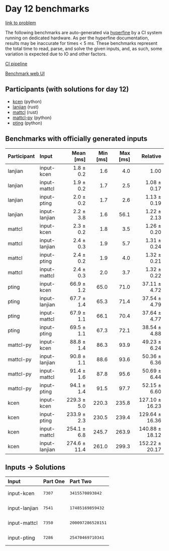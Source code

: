 # Day 12 benchmarks

[link to problem](https://adventofcode.com/2023/day/12)

The following benchmarks are auto-generated via
[hyperfine](https://github.com/sharkdp/hyperfine) by a CI system running on
dedicated hardware. As per the hyperfine documentation, results may be
inaccurate for times < 5 ms. These benchmarks represent the total time to read,
parse, and solve the given inputs, and, as such, some variation is expected due
to IO and other factors.

[CI pipeline](http://ci.papercode.net:8080/teams/main/pipelines/aoc2023)

[Benchmark web UI](https://aoc.ancalagon.black)


## Participants (with solutions for day 12)

- [kcen](https://github.com/kcen/aoc2023) (python)
- [lanjian](https://github.com/lanjian/aoc-2023) (rust)
- [mattcl](https://github.com/mattcl/aoc2023) (rust)
- [mattcl-py](https://github.com/mattcl/aoc2023-py) (python)
- [pting](https://github.com/pting/aoc2023) (python)


## Benchmarks with officially generated inputs

| Participant | Input | Mean [ms] | Min [ms] | Max [ms] | Relative |
|:---|:---|---:|---:|---:|---:|
| lanjian | input-kcen | 1.8 ± 0.2 | 1.6 | 4.0 | 1.00 |
| lanjian | input-mattcl | 1.9 ± 0.2 | 1.7 | 2.5 | 1.08 ± 0.17 |
| lanjian | input-pting | 2.0 ± 0.2 | 1.7 | 2.6 | 1.13 ± 0.19 |
| lanjian | input-lanjian | 2.2 ± 3.8 | 1.6 | 56.1 | 1.22 ± 2.13 |
| mattcl | input-kcen | 2.3 ± 0.2 | 1.8 | 3.5 | 1.26 ± 0.20 |
| mattcl | input-lanjian | 2.4 ± 0.3 | 1.9 | 5.7 | 1.31 ± 0.24 |
| mattcl | input-pting | 2.4 ± 0.2 | 1.9 | 4.0 | 1.32 ± 0.21 |
| mattcl | input-mattcl | 2.4 ± 0.3 | 2.0 | 3.7 | 1.32 ± 0.22 |
| pting | input-kcen | 66.9 ± 1.2 | 65.0 | 71.0 | 37.11 ± 4.72 |
| pting | input-lanjian | 67.7 ± 1.4 | 65.3 | 71.4 | 37.54 ± 4.79 |
| pting | input-mattcl | 67.9 ± 1.1 | 66.1 | 70.4 | 37.64 ± 4.77 |
| pting | input-pting | 69.5 ± 1.1 | 67.3 | 72.1 | 38.54 ± 4.88 |
| mattcl-py | input-kcen | 88.8 ± 1.4 | 86.3 | 93.9 | 49.23 ± 6.24 |
| mattcl-py | input-lanjian | 90.8 ± 1.1 | 88.6 | 93.6 | 50.36 ± 6.36 |
| mattcl-py | input-mattcl | 91.4 ± 1.6 | 87.8 | 95.6 | 50.69 ± 6.44 |
| mattcl-py | input-pting | 94.1 ± 1.4 | 91.5 | 97.7 | 52.15 ± 6.60 |
| kcen | input-kcen | 229.3 ± 5.0 | 220.3 | 235.8 | 127.10 ± 16.23 |
| kcen | input-pting | 233.9 ± 2.3 | 230.5 | 239.4 | 129.64 ± 16.36 |
| kcen | input-mattcl | 254.1 ± 6.8 | 245.7 | 263.9 | 140.88 ± 18.12 |
| kcen | input-lanjian | 274.6 ± 11.4 | 261.0 | 299.3 | 152.22 ± 20.17 |


## Inputs -> Solutions

| Input | Part One | Part Two |
|:---|:---|:---|
|input-kcen|<pre>7307</pre>|<pre>3415570893842</pre>|
|input-lanjian|<pre>7541</pre>|<pre>17485169859432</pre>|
|input-mattcl|<pre>7350</pre>|<pre>200097286528151</pre>|
|input-pting|<pre>7286</pre>|<pre>25470469710341</pre>|